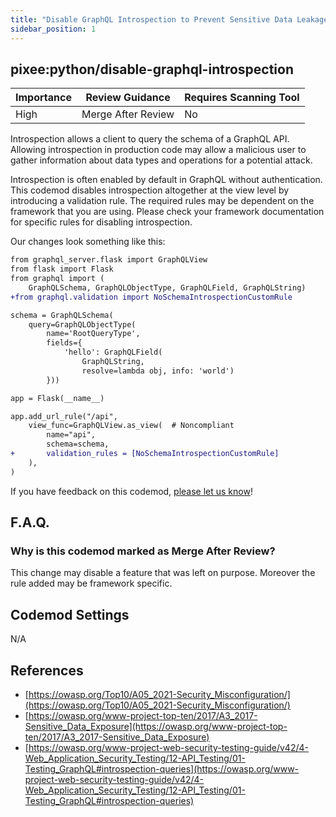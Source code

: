 ```yaml
---
title: "Disable GraphQL Introspection to Prevent Sensitive Data Leakage"
sidebar_position: 1
---
```


## pixee:python/disable-graphql-introspection

| Importance | Review Guidance    | Requires Scanning Tool |
| ---------- | ------------------ | ---------------------- |
| High       | Merge After Review | No                     |

Introspection allows a client to query the schema of a GraphQL API. Allowing introspection in production code may allow a malicious user to gather information about data types and operations for a potential attack.

Introspection is often enabled by default in GraphQL without authentication. This codemod disables introspection altogether at the view level by introducing a validation rule. The required rules may be dependent on the framework that you are using. Please check your framework documentation for specific rules for disabling introspection.

Our changes look something like this:

```diff
from graphql_server.flask import GraphQLView
from flask import Flask
from graphql import (
    GraphQLSchema, GraphQLObjectType, GraphQLField, GraphQLString)
+from graphql.validation import NoSchemaIntrospectionCustomRule

schema = GraphQLSchema(
    query=GraphQLObjectType(
        name='RootQueryType',
        fields={
            'hello': GraphQLField(
                GraphQLString,
                resolve=lambda obj, info: 'world')
        }))

app = Flask(__name__)

app.add_url_rule("/api",
    view_func=GraphQLView.as_view(  # Noncompliant
        name="api",
        schema=schema,
+       validation_rules = [NoSchemaIntrospectionCustomRule]
    ),
)
```

If you have feedback on this codemod, [please let us know](mailto:feedback@pixee.ai)!

## F.A.Q.

### Why is this codemod marked as Merge After Review?

This change may disable a feature that was left on purpose. Moreover the rule added may be framework specific.

## Codemod Settings

N/A

## References

- [https://owasp.org/Top10/A05_2021-Security_Misconfiguration/](https://owasp.org/Top10/A05_2021-Security_Misconfiguration/)
- [https://owasp.org/www-project-top-ten/2017/A3_2017-Sensitive_Data_Exposure](https://owasp.org/www-project-top-ten/2017/A3_2017-Sensitive_Data_Exposure)
- [https://owasp.org/www-project-web-security-testing-guide/v42/4-Web_Application_Security_Testing/12-API_Testing/01-Testing_GraphQL#introspection-queries](https://owasp.org/www-project-web-security-testing-guide/v42/4-Web_Application_Security_Testing/12-API_Testing/01-Testing_GraphQL#introspection-queries)
